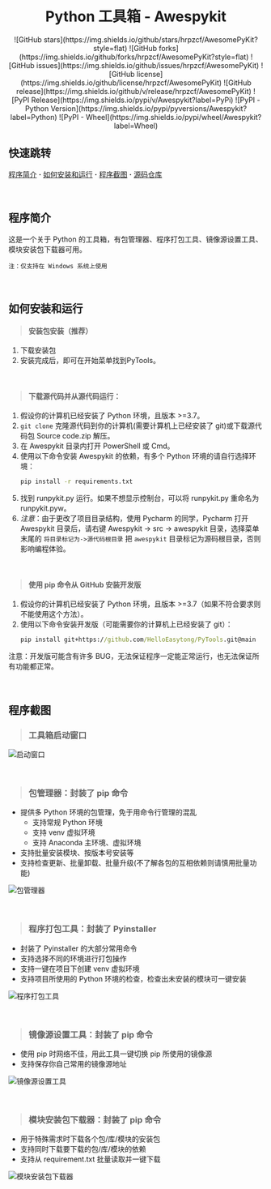 <div align="center">

<h1>Python 工具箱 - Awespykit</h1>
![GitHub stars](https://img.shields.io/github/stars/hrpzcf/AwesomePyKit?style=flat)
![GitHub forks](https://img.shields.io/github/forks/hrpzcf/AwesomePyKit?style=flat)
![GitHub issues](https://img.shields.io/github/issues/hrpzcf/AwesomePyKit)
![GitHub license](https://img.shields.io/github/license/hrpzcf/AwesomePyKit)
![GitHub release](https://img.shields.io/github/v/release/hrpzcf/AwesomePyKit)
![PyPI Release](https://img.shields.io/pypi/v/Awespykit?label=PyPi)
![PyPI - Python Version](https://img.shields.io/pypi/pyversions/Awespykit?label=Python)
![PyPI - Wheel](https://img.shields.io/pypi/wheel/Awespykit?label=Wheel)
</div>

## 快速跳转

[程序简介](#程序简介) **·** [如何安装和运行](#如何安装和运行) **·** [程序截图](#程序截图) **·** [源码仓库](#源码仓库)

<br />

## 程序简介

这是一个关于 Python 的工具箱，有包管理器、程序打包工具、镜像源设置工具、模块安装包下载器可用。

`注：仅支持在 Windows 系统上使用`

<br />

## 如何安装和运行

> #### 安装包安装（推荐）

1. 下载安装包
3. 安装完成后，即可在开始菜单找到PyTools。

<br/>

> #### 下载源代码并从源代码运行：

1. 假设你的计算机已经安装了 Python 环境，且版本 >=3.7。
2. `git clone` 克隆源代码到你的计算机(需要计算机上已经安装了 git)或下载源代码包 Source code.zip 解压。
3. 在 Awespykit 目录内打开 PowerShell 或 Cmd。
4. 使用以下命令安装 Awespykit 的依赖，有多个 Python 环境的请自行选择环境：
   ```cmd
   pip install -r requirements.txt
   ```
5. 找到 runpykit.py 运行。如果不想显示控制台，可以将 runpykit.py 重命名为 runpykit.pyw。
6. *注意*：由于更改了项目目录结构，使用 Pycharm 的同学，Pycharm 打开 Awespykit 目录后，请右键 Awespykit
   -> src -> awespykit 目录，选择菜单末尾的 `将目录标记为->源代码根目录` 把 `awespykit`
   目录标记为源码根目录，否则影响编程体验。

<br />

> #### 使用 pip 命令从 GitHub 安装开发版

1. 假设你的计算机已经安装了 Python 环境，且版本 >=3.7（如果不符合要求则不能使用这个方法）。
2. 使用以下命令安装开发版（可能需要你的计算机上已经安装了 git）：
   ```cmd
   pip install git+https://github.com/HelloEasytong/PyTools.git@main
   ```
注意：开发版可能含有许多 BUG，无法保证程序一定能正常运行，也无法保证所有功能都正常。

<br />

## 程序截图

> ### 工具箱启动窗口

![启动窗口](img/MainEntrance.png)

<br/>

> ### 包管理器：封装了 pip 命令

- 提供多 Python 环境的包管理，免于用命令行管理的混乱
    + 支持常规 Python 环境
    + 支持 venv 虚拟环境
    + 支持 Anaconda 主环境、虚拟环境
- 支持批量安装模块、按版本号安装等
- 支持检查更新、批量卸载、批量升级(不了解各包的互相依赖则请慎用批量功能)

![包管理器](img/PackageManager.png)

<br/>

> ### 程序打包工具：封装了 Pyinstaller

- 封装了 Pyinstaller 的大部分常用命令
- 支持选择不同的环境进行打包操作
- 支持一键在项目下创建 venv 虚拟环境
- 支持项目所使用的 Python 环境的检查，检查出未安装的模块可一键安装

![程序打包工具](img/PyinstallerTool.png)

<br/>

> ### 镜像源设置工具：封装了 pip 命令

- 使用 pip 时网络不佳，用此工具一键切换 pip 所使用的镜像源
- 支持保存你自己常用的镜像源地址

![镜像源设置工具](img/IndexUrlTool.png)

<br/>

> ### 模块安装包下载器：封装了 pip 命令

- 用于特殊需求时下载各个包/库/模块的安装包
- 支持同时下载要下载的包/库/模块的依赖
- 支持从 requirement.txt 批量读取并一键下载

![模块安装包下载器](img/PackageDownloader.png)

<br/>


